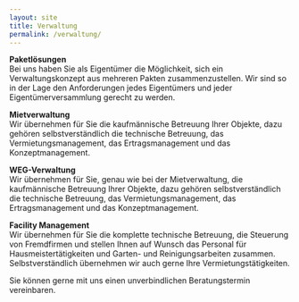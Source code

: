 ```yaml
---
layout: site
title: Verwaltung
permalink: /verwaltung/
---
```


**Paketlösungen**  
Bei uns haben Sie als Eigentümer die Möglichkeit, sich ein Verwaltungskonzept aus mehreren Pakten zusammenzustellen. Wir sind so in der Lage den Anforderungen jedes Eigentümers und jeder Eigentümerversammlung gerecht zu werden.

**Mietverwaltung**  
Wir übernehmen für Sie die kaufmännische Betreuung Ihrer Objekte, dazu gehören selbstverständlich die technische Betreuung, das Vermietungsmanagement, das Ertragsmanagement und das Konzeptmanagement.

**WEG-Verwaltung**  
Wir übernehmen für Sie, genau wie bei der Mietverwaltung, die kaufmännische Betreuung Ihrer Objekte, dazu gehören selbstverständlich die technische Betreuung, das Vermietungsmanagement, das Ertragsmanagement und das Konzeptmanagement.

**Facility Management**  
Wir übernehmen für Sie die komplette technische Betreuung, die Steuerung von Fremdfirmen und stellen Ihnen auf Wunsch das Personal für Hausmeistertätigkeiten und Garten- und Reinigungsarbeiten zusammen. Selbstverständlich übernehmen wir auch gerne Ihre Vermietungstätigkeiten.

Sie können gerne mit uns einen unverbindlichen Beratungstermin vereinbaren.
